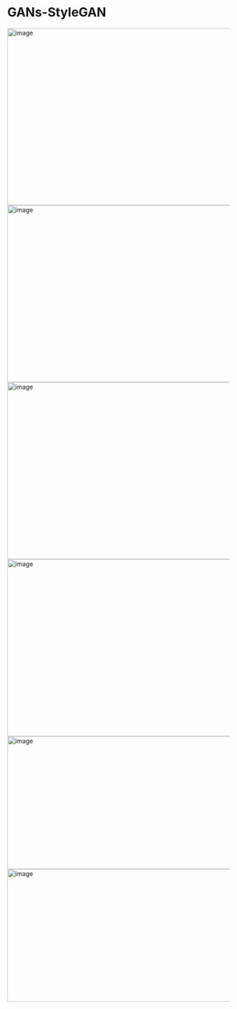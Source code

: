 # GANs-StyleGAN
<img width="800" height="400" alt="image" src="https://github.com/user-attachments/assets/7b609c51-038f-45ed-8a92-7aef7c136ed6" />
<img width="800" height="400" alt="image" src="https://github.com/user-attachments/assets/8854dba5-3623-425a-8175-d6b3a085a4ae" />
<img width="800" height="400" alt="image" src="https://github.com/user-attachments/assets/f5ca75ff-2380-47f2-bd10-3d02192caa7e" />
<img width="800" height="400" alt="image" src="https://github.com/user-attachments/assets/3fc09a2c-3be2-453f-a83c-3529897ac2fd" />
<img width="1500" height="300" alt="image" src="https://github.com/user-attachments/assets/2e474f28-d5cd-4591-b479-f6e3b9e10049" />
<img width="1500" height="300" alt="image" src="https://github.com/user-attachments/assets/1d49f23e-c6b2-4004-9626-585b7a0f3973" />
